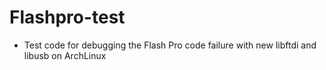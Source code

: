 # Flashpro-test

- Test code for debugging the Flash Pro code failure with new libftdi and libusb on ArchLinux
